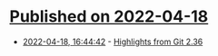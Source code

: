 # [Published on 2022-04-18](index.md)

* [2022-04-18, 16:44:42](https://news.ycombinator.com/item?id=31073154) - [Highlights from Git 2.36](https://github.blog/2022-04-18-highlights-from-git-2-36/)
